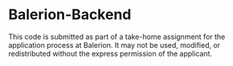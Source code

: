 # Balerion-Backend







This code is submitted as part of a take-home assignment for the application process at Balerion. It may not be used, modified, or redistributed without the express permission of the applicant.
